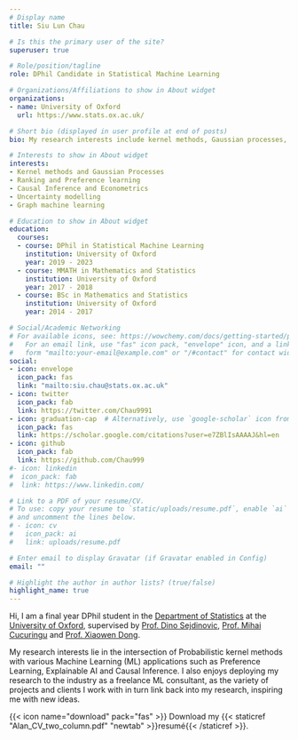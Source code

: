 ```yaml
---
# Display name
title: Siu Lun Chau

# Is this the primary user of the site?
superuser: true

# Role/position/tagline
role: DPhil Candidate in Statistical Machine Learning

# Organizations/Affiliations to show in About widget
organizations:
- name: University of Oxford
  url: https://www.stats.ox.ac.uk/

# Short bio (displayed in user profile at end of posts)
bio: My research interests include kernel methods, Gaussian processes, preference learning, explainableAI and causal inference.

# Interests to show in About widget
interests:
- Kernel methods and Gaussian Processes
- Ranking and Preference learning
- Causal Inference and Econometrics
- Uncertainty modelling
- Graph machine learning

# Education to show in About widget
education:
  courses:
  - course: DPhil in Statistical Machine Learning
    institution: University of Oxford
    year: 2019 - 2023
  - course: MMATH in Mathematics and Statistics
    institution: University of Oxford
    year: 2017 - 2018
  - course: BSc in Mathematics and Statistics
    institution: University of Oxford
    year: 2014 - 2017

# Social/Academic Networking
# For available icons, see: https://wowchemy.com/docs/getting-started/page-builder/#icons
#   For an email link, use "fas" icon pack, "envelope" icon, and a link in the
#   form "mailto:your-email@example.com" or "/#contact" for contact widget.
social:
- icon: envelope
  icon_pack: fas
  link: "mailto:siu.chau@stats.ox.ac.uk"
- icon: twitter
  icon_pack: fab
  link: https://twitter.com/Chau9991
- icon: graduation-cap  # Alternatively, use `google-scholar` icon from `ai` icon pack
  icon_pack: fas
  link: https://scholar.google.com/citations?user=e7ZBlIsAAAAJ&hl=en
- icon: github
  icon_pack: fab
  link: https://github.com/Chau999
#- icon: linkedin
#  icon_pack: fab
#  link: https://www.linkedin.com/

# Link to a PDF of your resume/CV.
# To use: copy your resume to `static/uploads/resume.pdf`, enable `ai` icons in `params.toml`, 
# and uncomment the lines below.
# - icon: cv
#   icon_pack: ai
#   link: uploads/resume.pdf

# Enter email to display Gravatar (if Gravatar enabled in Config)
email: ""

# Highlight the author in author lists? (true/false)
highlight_name: true
---
```


Hi, I am a final year DPhil student in the [Department of Statistics](https://www.stats.ox.ac.uk) at the [University of Oxford](https://www.ox.ac.uk/), supervised by [Prof. Dino Sejdinovic](http://www.stats.ox.ac.uk/~sejdinov/), [Prof. Mihai Cucuringu](http://www.stats.ox.ac.uk/~cucuring/) and [Prof. Xiaowen Dong](https://web.media.mit.edu/~xdong/). 

My research interests lie in the intersection of Probabilistic kernel methods with various Machine Learning (ML) applications such as Preference Learning, Explainable AI and Causal Inference. I also enjoys deploying my research to the industry as a freelance ML consultant, as the variety of projects and clients I work with in turn link back into my research, inspiring me with new ideas.

<!-- 
Hi, I’m Alan, a 3rd year PhD student in Statistical Machine Learning at [The University of Oxford](https://www.stats.ox.ac.uk) working with [Prof. Dino Sejdinovic](http://www.stats.ox.ac.uk/~sejdinov/), [Prof. Mihai Cucuringu](http://www.stats.ox.ac.uk/~cucuring/) and [Prof. Xiaowen Dong](https://web.media.mit.edu/~xdong/). Trained as a Statistician, I’ve come to realise the importance mathematics and statistics pose in solving challenges faced in this evolving and challenging data-centric era. This also motivates my research interests: focusing on the intersection of Probabilistic Kernel Methods with various ML domains such as Explainable AI, Statistical Downscaling, Graph Machine Learning, Causal Inference and Preference Learning. Currently, I am studying the interface between kernel methods and econometrics, starting from the angle of instrumental variable regressions and strategic modelling.

I also enjoy applying the latest AI research and data science developments to the industry as a freelance ML consultant. For instance, I have designed the interpretable forecasting model behind [giniPredict](https://www.gini.co), allowing businesses to access powerful forecasting technology with just a simple Google sheet interface. I also worked with [Crop4Sight](https://crop4sight.com) to deliver potato crop management software that forecast “saleable” crop yield for better returns. I relish the application of my research in creating value for businesses, and the variety of projects and clients I work with in turn link back into my research, inspiring me with new ideas.

When I’m not working, you can usually find me at the gym or reading at a local cafe. I also feed my creative side by singing and playing the guitar. I also started playing chess after watching Queen’s Gambit. I enjoy trying new things and picking up new hobbies; recently, I passed a brewing exam, so I guess you could add barista to my job title too. -->

{{< icon name="download" pack="fas" >}} Download my {{< staticref "Alan_CV_two_column.pdf" "newtab" >}}resumé{{< /staticref >}}.
